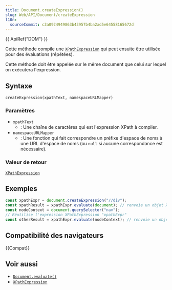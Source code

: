 ```yaml
---
title: Document.createExpression()
slug: Web/API/Document/createExpression
l10n:
  sourceCommit: c3a0924949863b43957b4ba2ad5e64558165672d
---
```


{{ ApiRef("DOM") }}

Cette méthode compile une [`XPathExpression`](/fr/docs/Web/API/XPathExpression) qui peut ensuite être utilisée pour des évaluations (répétées).

Cette méthode doit être appelée sur le même document que celui sur lequel on exécutera l'expression.

## Syntaxe

```js-nolint
createExpression(xpathText, namespaceURLMapper)
```

### Paramètres

- `xpathText`
  - : Une chaîne de caractères qui est l'expression XPath à compiler.
- `namespaceURLMapper`
  - : Une fonction qui fait correspondre un préfixe d'espace de noms à une URL d'espace de noms (ou `null` si aucune correspondance est nécessaire).

### Valeur de retour

[`XPathExpression`](/fr/docs/Web/API/XPathExpression)

## Exemples

```js
const xpathExpr = document.createExpression("//div");
const xpathResult = xpathExpr.evaluate(document); // renvoie un objet XPathResult
const nodeContext = document.querySelector("nav");
// Réutilise l'expression XPathExpression "xpathExpr"
const otherResult = xpathExpr.evaluate(nodeContext); // renvoie un objet XPathResult
```

## Compatibilité des navigateurs

{{Compat}}

## Voir aussi

- [`Document.evaluate()`](/fr/docs/Web/API/Document/evaluate)
- [`XPathExpression`](/fr/docs/Web/API/XPathExpression)
